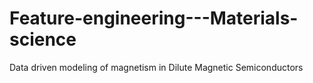 # Feature-engineering---Materials-science
Data driven modeling of magnetism in Dilute Magnetic Semiconductors
